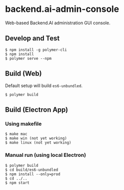 # backend.ai-admin-console

Web-based Backend.AI administration GUI console.

## Develop and Test

```
$ npm install -g polymer-cli
$ npm install
$ polymer serve --npm
```

## Build (Web)

Default setup will build `es6-unbundled`.

```
$ polymer build
```

## Build (Electron App)

### Using makefile

```
$ make mac
$ make win (not yet working)
$ make linux (not yet working)
```

### Manual run (using local Electron)

```
$ polymer build
$ cd build/es6-unbundled
$ npm install --only=prod
$ cd ../..
$ npm start
```
